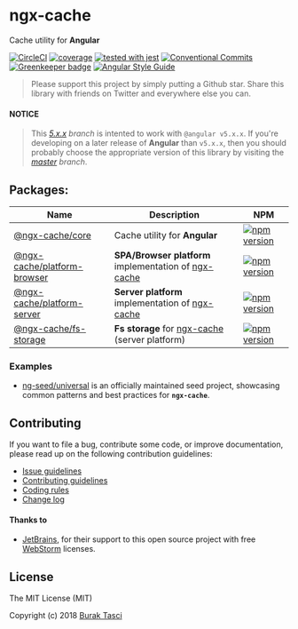 # ngx-cache
Cache utility for **Angular**

[![CircleCI](https://circleci.com/gh/fulls1z3/ngx-cache.svg?style=shield)](https://circleci.com/gh/fulls1z3/ngx-cache)
[![coverage](https://codecov.io/github/fulls1z3/ngx-cache/coverage.svg?branch=master)](https://codecov.io/gh/fulls1z3/ngx-cache)
[![tested with jest](https://img.shields.io/badge/tested_with-jest-99424f.svg)](https://github.com/facebook/jest)
[![Conventional Commits](https://img.shields.io/badge/Conventional%20Commits-1.0.0-yellow.svg)](https://conventionalcommits.org)
[![Greenkeeper badge](https://badges.greenkeeper.io/fulls1z3/ngx-cache.svg)](https://greenkeeper.io/)
[![Angular Style Guide](https://mgechev.github.io/angular2-style-guide/images/badge.svg)](https://angular.io/styleguide)

> Please support this project by simply putting a Github star. Share this library with friends on Twitter and everywhere else you can.

#### NOTICE
> This *[5.x.x] branch* is intented to work with `@angular v5.x.x`. If you're developing on a later release of **Angular**
than `v5.x.x`, then you should probably choose the appropriate version of this library by visiting the *[master] branch*.

## Packages:
Name | Description | NPM
--- | --- | ---
[@ngx-cache/core](https://github.com/fulls1z3/ngx-cache/tree/master/packages/@ngx-cache/core) | Cache utility for **Angular** | [![npm version](https://badge.fury.io/js/%40ngx-cache%2Fcore.svg)](https://www.npmjs.com/package/@ngx-cache/core)
[@ngx-cache/platform-browser](https://github.com/fulls1z3/ngx-cache/tree/master/packages/@ngx-cache/platform-browser) | **SPA/Browser platform** implementation of [ngx-cache] | [![npm version](https://badge.fury.io/js/%40ngx-cache%2Fplatform-browser.svg)](https://www.npmjs.com/package/@ngx-cache/platform-browser)
[@ngx-cache/platform-server](https://github.com/fulls1z3/ngx-cache/tree/master/packages/@ngx-cache/platform-server) | **Server platform** implementation of [ngx-cache] | [![npm version](https://badge.fury.io/js/%40ngx-cache%2Fplatform-server.svg)](https://www.npmjs.com/package/@ngx-cache/platform-server)
[@ngx-cache/fs-storage](https://github.com/fulls1z3/ngx-cache/tree/master/packages/@ngx-cache/fs-storage) | **Fs storage** for [ngx-cache] (server platform) | [![npm version](https://badge.fury.io/js/%40ngx-cache%2Ffs-storage.svg)](https://www.npmjs.com/package/@ngx-cache/fs-storage)

### Examples
- [ng-seed/universal] is an officially maintained seed project, showcasing common patterns and best practices for **`ngx-cache`**.

## Contributing
If you want to file a bug, contribute some code, or improve documentation, please read up on the following contribution guidelines:
- [Issue guidelines](CONTRIBUTING.md#submit)
- [Contributing guidelines](CONTRIBUTING.md)
- [Coding rules](CONTRIBUTING.md#rules)
- [Change log](CHANGELOG.md)

#### Thanks to
- [JetBrains], for their support to this open source project with free [WebStorm] licenses.

## License
The MIT License (MIT)

Copyright (c) 2018 [Burak Tasci]

[master]: https://github.com/ngx-cache/core/tree/master
[5.x.x]: https://github.com/ngx-cache/core/tree/5.x.x
[ngx-cache]: https://github.com/fulls1z3/ngx-cache
[ng-seed/universal]: https://github.com/ng-seed/universal
[JetBrains]: https://www.jetbrains.com/community/opensource
[WebStorm]:   https://www.jetbrains.com/webstorm
[Burak Tasci]: https://github.com/fulls1z3
